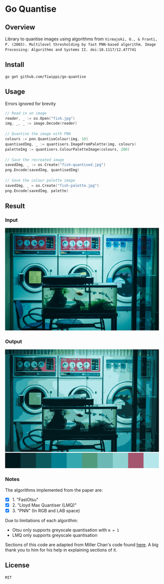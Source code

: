 # Go Quantise
## Overview
Library to quantise images using algorithms from `Virmajoki, O., & Franti, P. (2003). Multilevel thresholding by fast PNN-based algorithm. Image Processing: Algorithms and Systems II. doi:10.1117/12.477741`

## Install
```
go get github.com/fiwippi/go-quantise
```

## Usage
Errors ignored for brevity
```go
// Read in an image
reader, _ := os.Open("fish.jpg")
img, _, _ := image.Decode(reader)

// Quantise the image with PNN
colours := pnn.QuantiseColour(img, 10)
quantisedImg, _ := quantisers.ImageFromPalette(img, colours)
paletteImg := quantisers.ColourPaletteImage(colours, 200)

// Save the recreated image
savedImg, _ := os.Create("fish-quantised.jpg")
png.Encode(savedImg, quantisedImg)

// Save the colour palette image
savedImg, _ = os.Create("fish-palette.jpg")
png.Encode(savedImg, palette)
```

## Result 
### Input
![input](assets/fish.jpg)
### Output
![output](assets/fish-quantised.jpg)
![output palette](assets/fish-palette.jpg)

### Notes
The algorithms implemented from the paper are:
- [x] 1\. "FastOtsu"
- [x] 2\. "Lloyd Max Quantiser (LMQ)"
- [x] 3\. "PNN" (In RGB and LAB space)

Due to limitations of each algorithm:
- Otsu only supports greyscale quantisation with `m = 1`
- LMQ only supports greyscale quantisation

Sections of this code are adapted from Miller Chan's code found [here](`https://github.com/mcychan/nQuantCpp). 
A big thank you to him for his help in explaining sections of it.

## License
`MIT`